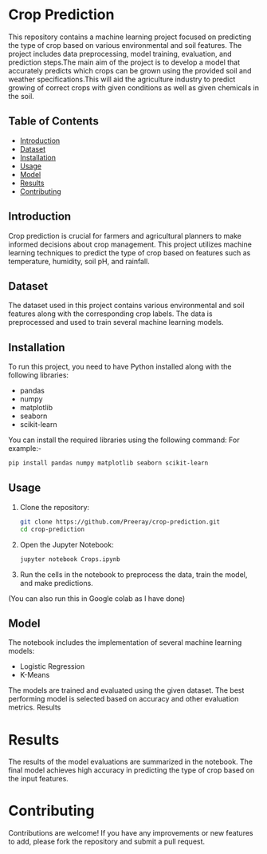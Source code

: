 # Crop Prediction 
This repository contains a machine learning project focused on predicting the type of crop based on various environmental and soil features. The project includes data preprocessing, model training, evaluation, and prediction steps.The main aim of the project is to develop a model that accurately predicts which crops can be grown using the provided soil and weather specifications.This will aid the agriculture industry to predict growing of correct crops with given conditions as well as given chemicals in the soil. 

## Table of Contents
- [Introduction](#introduction)
- [Dataset](#dataset)
- [Installation](#installation)
- [Usage](#usage)
- [Model](#model)
- [Results](#results)
- [Contributing](#contributing)


## Introduction

Crop prediction is crucial for farmers and agricultural planners to make informed decisions about crop management. This project utilizes machine learning techniques to predict the type of crop based on features such as temperature, humidity, soil pH, and rainfall.

## Dataset

The dataset used in this project contains various environmental and soil features along with the corresponding crop labels. The data is preprocessed and used to train several machine learning models.

## Installation

To run this project, you need to have Python installed along with the following libraries:

- pandas
- numpy
- matplotlib
- seaborn
- scikit-learn

You can install the required libraries using the following command:
  For example:-
```bash
pip install pandas numpy matplotlib seaborn scikit-learn
```
## Usage

1. Clone the repository:
   ```bash
   git clone https://github.com/Preeray/crop-prediction.git
   cd crop-prediction
2. Open the Jupyter Notebook:
   ```bash
   jupyter notebook Crops.ipynb
3. Run the cells in the notebook to preprocess the data, train the model, and make predictions.

(You can also run this in Google colab as I have done)

## Model
The notebook includes the implementation of several machine learning models:
- Logistic Regression
- K-Means

The models are trained and evaluated using the given dataset. The best performing model is selected based on accuracy and other evaluation metrics.
Results

# Results
The results of the model evaluations are summarized in the notebook. The final model achieves high accuracy in predicting the type of crop based on the input features.

# Contributing
Contributions are welcome! If you have any improvements or new features to add, please fork the repository and submit a pull request.
